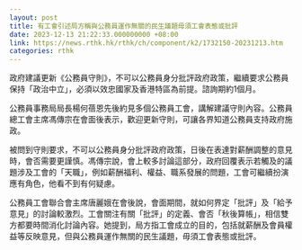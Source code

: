 ```yaml
---
layout: post
title: 有工會引述局方稱與公務員運作無關的民生議題毋須工會表態或批評
date: 2023-12-13 21:22:33.000000000 +08:00
link: https://news.rthk.hk/rthk/ch/component/k2/1732150-20231213.htm
categories: rthk
---
```


政府建議更新《公務員守則》，不可以公務員身分批評政府政策，繼續要求公務員保持「政治中立」，必須以效忠國家及香港特區為前提。諮詢期約1個月。

公務員事務局局長楊何蓓恩先後約見多個公務員工會，講解建議守則內容。公務員總工會主席馮傳宗在會面後表示，歡迎更新守則，可讓各界知道公務員支持政府施政。

被問到守則要求，不可以公務員身分批評政府政策，日後在表達對薪酬調整的意見時，會否需要更謹慎。馮傳宗說，會上較多討論這部分，政府回覆表示若觸及的議題涉及工會的「天職」，例如薪酬福利、權益、職系發展的問題，工會可繼續扮演應有角色，他看不到有何疑慮。

公務員工會聯合會主席唐麗娥在會後說，會面期間，就如何界定「批評」及「給予意見」的討論較激烈。工會關注有關「批評」的定義、會否「秋後算帳」，相信雙方都要時間消化討論內容。她提到，局方指工會成立的目的，包括就薪酬及會員權益等反映意見，但與公務員運作無關的民生議題，毋須工會表態或批評。
